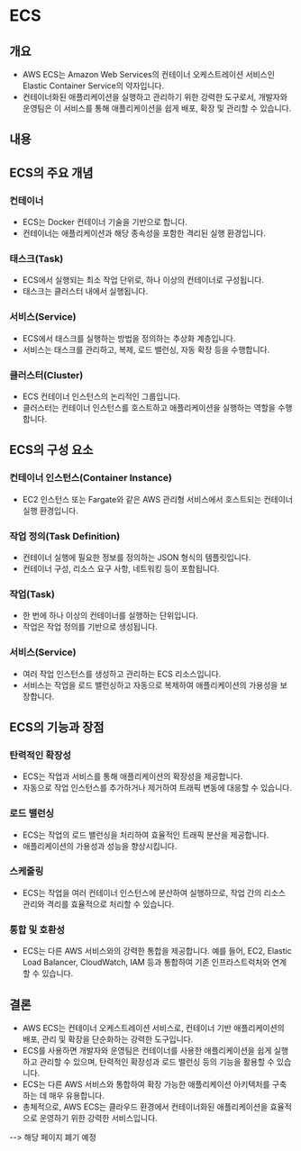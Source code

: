 
# ECS

## 개요
- AWS ECS는 Amazon Web Services의 컨테이너 오케스트레이션 서비스인 Elastic Container Service의 약자입니다.
- 컨테이너화된 애플리케이션을 실행하고 관리하기 위한 강력한 도구로서, 개발자와 운영팀은 이 서비스를 통해 애플리케이션을 쉽게 배포, 확장 및 관리할 수 있습니다.


## 내용

## ECS의 주요 개념

### 컨테이너
- ECS는 Docker 컨테이너 기술을 기반으로 합니다.
- 컨테이너는 애플리케이션과 해당 종속성을 포함한 격리된 실행 환경입니다.

### 태스크(Task)
- ECS에서 실행되는 최소 작업 단위로, 하나 이상의 컨테이너로 구성됩니다.
- 태스크는 클러스터 내에서 실행됩니다.

### 서비스(Service)
- ECS에서 태스크를 실행하는 방법을 정의하는 추상화 계층입니다.
- 서비스는 태스크를 관리하고, 복제, 로드 밸런싱, 자동 확장 등을 수행합니다.

### 클러스터(Cluster)
- ECS 컨테이너 인스턴스의 논리적인 그룹입니다.
- 클러스터는 컨테이너 인스턴스를 호스트하고 애플리케이션을 실행하는 역할을 수행합니다.

## ECS의 구성 요소
### 컨테이너 인스턴스(Container Instance)
- EC2 인스턴스 또는 Fargate와 같은 AWS 관리형 서비스에서 호스트되는 컨테이너 실행 환경입니다.

### 작업 정의(Task Definition)
- 컨테이너 실행에 필요한 정보를 정의하는 JSON 형식의 템플릿입니다. 
- 컨테이너 구성, 리소스 요구 사항, 네트워킹 등이 포함됩니다.

### 작업(Task)
- 한 번에 하나 이상의 컨테이너를 실행하는 단위입니다. 
- 작업은 작업 정의를 기반으로 생성됩니다.

### 서비스(Service)
- 여러 작업 인스턴스를 생성하고 관리하는 ECS 리소스입니다.
- 서비스는 작업을 로드 밸런싱하고 자동으로 복제하여 애플리케이션의 가용성을 보장합니다.


## ECS의 기능과 장점
### 탄력적인 확장성
- ECS는 작업과 서비스를 통해 애플리케이션의 확장성을 제공합니다. 
- 자동으로 작업 인스턴스를 추가하거나 제거하여 트래픽 변동에 대응할 수 있습니다.

### 로드 밸런싱
- ECS는 작업의 로드 밸런싱을 처리하여 효율적인 트래픽 분산을 제공합니다. 
- 애플리케이션의 가용성과 성능을 향상시킵니다.

### 스케줄링
- ECS는 작업을 여러 컨테이너 인스턴스에 분산하여 실행하므로, 작업 간의 리소스 관리와 격리를 효율적으로 처리할 수 있습니다.

### 통합 및 호환성
- ECS는 다른 AWS 서비스와의 강력한 통합을 제공합니다. 예를 들어, EC2, Elastic Load Balancer, CloudWatch, IAM 등과 통합하여 기존 인프라스트럭처와 연계할 수 있습니다.

## 결론
- AWS ECS는 컨테이너 오케스트레이션 서비스로, 컨테이너 기반 애플리케이션의 배포, 관리 및 확장을 단순화하는 강력한 도구입니다. 
- ECS를 사용하면 개발자와 운영팀은 컨테이너를 사용한 애플리케이션을 쉽게 실행하고 관리할 수 있으며, 탄력적인 확장성과 로드 밸런싱 등의 기능을 활용할 수 있습니다.
- ECS는 다른 AWS 서비스와 통합하여 확장 가능한 애플리케이션 아키텍처를 구축하는 데 매우 유용합니다. 
- 총체적으로, AWS ECS는 클라우드 환경에서 컨테이너화된 애플리케이션을 효율적으로 운영하기 위한 강력한 서비스입니다.


--> 해당 페이지 폐기 예정

